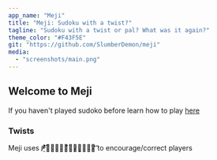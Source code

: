 ```yaml
---
app_name: "Meji"
title: "Meji: Sudoku with a twist?"
tagline: "Sudoku with a twist or pal? What was it again?"
theme_color: "#F43F5E"
git: "https://github.com/SlumberDemon/meji"
media:
  - "screenshots/main.png"
---
```


## Welcome to Meji

If you haven't played sudoko before learn how to play [here](https://sudoku.com/how-to-play/sudoku-rules-for-complete-beginners/)

### Twists

Meji uses ᖘ̸̤̐͝ꍏ̴̗̼̩̀͌̒꓄̷̠͈̞̑̇ꌚ̸̈͝ to encourage/correct players
